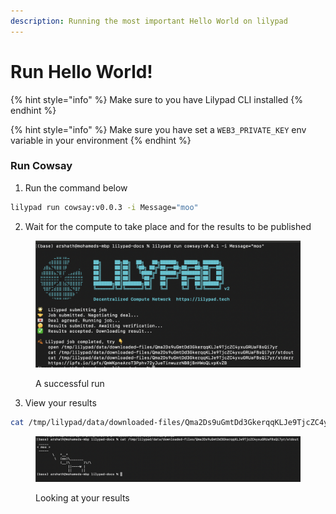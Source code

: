 ```yaml
---
description: Running the most important Hello World on lilypad
---
```


# Run Hello World!

{% hint style="info" %}
Make sure to you have Lilypad CLI installed
{% endhint %}

{% hint style="info" %}
Make sure you have set a `WEB3_PRIVATE_KEY` env variable in your environment
{% endhint %}

### Run Cowsay

1. Run the command below

```bash
lilypad run cowsay:v0.0.3 -i Message="moo"
```

2. Wait for the compute to take place and for the results to be published

<figure><img src="../../.gitbook/assets/cowmo_success.png" alt=""><figcaption><p>A successful run</p></figcaption></figure>

3. View your results

```bash
cat /tmp/lilypad/data/downloaded-files/Qma2Ds9uGmtDd3GkerqqKLJe9TjcZC4yxuGRUaFBsQi7yr/stdout
```

<figure><img src="../../.gitbook/assets/cowmo_results.png" alt=""><figcaption><p>Looking at your results</p></figcaption></figure>
